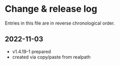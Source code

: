 # Change & release log

Entries in this file are in reverse chronological order.

## 2022-11-03

* v1.4.19-1 prepared
* created via copy/paste from realpath

